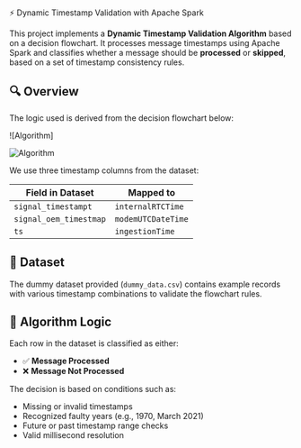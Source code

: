 ⚡ Dynamic Timestamp Validation with Apache Spark

This project implements a **Dynamic Timestamp Validation Algorithm** based on a decision flowchart. It processes message timestamps using Apache Spark and classifies whether a message should be **processed** or **skipped**, based on a set of timestamp consistency rules.

## 🔍 Overview

The logic used is derived from the decision flowchart below:

![Algorithm]

![Algorithm](https://github.com/user-attachments/assets/fbb3c1fd-8767-4e62-bc21-3685e197e0d2)


We use three timestamp columns from the dataset:

| Field in Dataset         | Mapped to             |
|--------------------------|-----------------------|
| `signal_timestampt`      | `internalRTCTime`     |
| `signal_oem_timestmap`   | `modemUTCDateTime`    |
| `ts`                     | `ingestionTime`       |

## 📁 Dataset

The dummy dataset provided (`dummy_data.csv`) contains example records with various timestamp combinations to validate the flowchart rules.

## 🧠 Algorithm Logic

Each row in the dataset is classified as either:
- ✅ **Message Processed**
- ❌ **Message Not Processed**

The decision is based on conditions such as:
- Missing or invalid timestamps
- Recognized faulty years (e.g., 1970, March 2021)
- Future or past timestamp range checks
- Valid millisecond resolution
